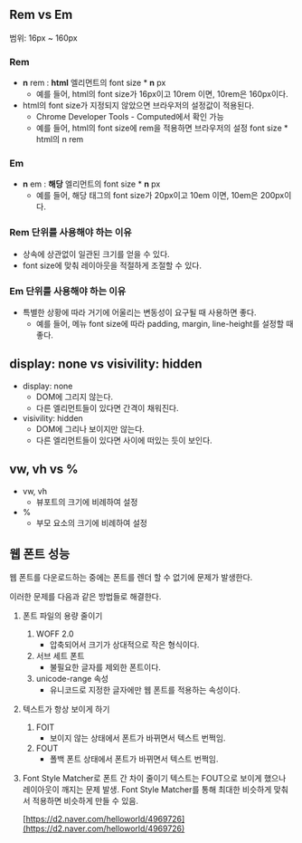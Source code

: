 ## Rem vs Em

범위: 16px ~ 160px

### Rem

- **n** rem : **html** 엘리먼트의 font size \* **n** px
  - 예를 들어, html의 font size가 16px이고 10rem 이면, 10rem은 160px이다.
- html의 font size가 지정되지 않았으면 브라우저의 설정값이 적용된다.
  - Chrome Developer Tools - Computed에서 확인 가능
  - 예를 들어, html의 font size에 rem을 적용하면 브라우저의 설정 font size \* html의 n rem

### Em

- **n** em : **해당** 엘리먼트의 font size \* **n** px
  - 예를 들어, 해당 태그의 font size가 20px이고 10em 이면, 10em은 200px이다.

### Rem 단위를 사용해야 하는 이유

- 상속에 상관없이 일관된 크기를 얻을 수 있다.
- font size에 맞춰 레이아웃을 적절하게 조절할 수 있다.

### Em 단위를 사용해야 하는 이유

- 특별한 상황에 따라 거기에 어울리는 변동성이 요구될 때 사용하면 좋다.
  - 예를 들어, 메뉴 font size에 따라 padding, margin, line-height를 설정할 때 좋다.

## display: none vs visivility: hidden

- display: none
  - DOM에 그리지 않는다.
  - 다른 엘리먼트들이 있다면 간격이 채워진다.
- visivility: hidden
  - DOM에 그리나 보이지만 않는다.
  - 다른 엘리먼트들이 있다면 사이에 떠있는 듯이 보인다.

## vw, vh vs %

- vw, vh
  - 뷰포트의 크기에 비례하여 설정
- %
  - 부모 요소의 크기에 비례하여 설정

## 웹 폰트 성능

웹 폰트를 다운로드하는 중에는 폰트를 렌더 할 수 없기에 문제가 발생한다.

이러한 문제를 다음과 같은 방법들로 해결한다.

1. 폰트 파일의 용량 줄이기
   1. WOFF 2.0
      - 압축되어서 크기가 상대적으로 작은 형식이다.
   1. 서브 세트 폰트
      - 불필요한 글자를 제외한 폰트이다.
   1. unicode-range 속성
      - 유니코드로 지정한 글자에만 웹 폰트를 적용하는 속성이다.
1. 텍스트가 항상 보이게 하기
   1. FOIT
      - 보이지 않는 상태에서 폰트가 바뀌면서 텍스트 번쩍임.
   1. FOUT
      - 폴백 폰트 상태에서 폰트가 바뀌면서 텍스트 번쩍임.
1. Font Style Matcher로 폰트 간 차이 줄이기
   텍스트는 FOUT으로 보이게 했으나 레이아웃이 깨지는 문제 발생.
   Font Style Matcher를 통해 최대한 비슷하게 맞춰서 적용하면 비슷하게 만들 수 있음.

   [https://d2.naver.com/helloworld/4969726](https://d2.naver.com/helloworld/4969726)
